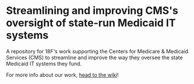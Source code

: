 # Streamlining and improving CMS's oversight of state-run Medicaid IT systems
A repository for 18F's work supporting the Centers for Medicare & Medicaid Services (CMS) to streamline and improve the way they oversee the state Medicaid IT systems they fund. 

For more info about our work, [head to the wiki](https://github.com/18F/cms-oversight/wiki)!
